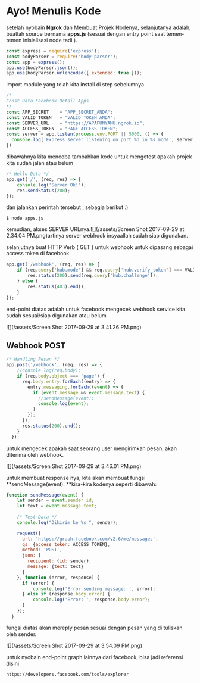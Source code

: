# Ayo! Menulis Kode

setelah nyobain **Ngrok** dan Membuat Projek Nodenya,  selanjutanya adalah, buatlah source bernama **apps.js** \(sesuai dengan entry point saat temen-temen inisialisasi node tadi \).

```js
const express = require('express');
const bodyParser = require('body-parser');
const app = express();
app.use(bodyParser.json());
app.use(bodyParser.urlencoded({ extended: true }));
```

import module yang telah kita install di step sebelumnya.

```js
/*
Const Data Facebook Detail Apps
*/
const APP_SECRET    = "APP_SECRET_ANDA";
const VALID_TOKEN   = "VALID TOKEN ANDA";
const SERVER_URL    = "https://APAPUNYAMU.ngrok.io";
const ACCESS_TOKEN  = "PAGE ACCESS TOKEN"; 
const server = app.listen(process.env.PORT || 5000, () => {
  console.log('Express server listening on port %d in %s mode', server.address().port, app.settings.env);
})
```

dibawahnya kita mencoba tambahkan kode untuk mengetest apakah projek kita sudah jalan atau belum

```js
/* Hello Data */
app.get('/', (req, res) => {
    console.log('Server Ok!');
    res.sendStatus(200);
});
```

dan jalankan perintah tersebut , sebagia berikut :\)

```
$ node apps.js
```

kemudian, akses SERVER URLnya.![](/assets/Screen Shot 2017-09-29 at 2.34.04 PM.png)artinya server webhook insyaallah sudah siap digunakan.

selanjutnya buat HTTP Verb \( GET \) untuk webhook untuk dipasang sebagai access token di facebook

```js
app.get('/webhook', (req, res) => {
    if (req.query['hub.mode'] && req.query['hub.verify_token'] === VALID_TOKEN) {
        res.status(200).send(req.query['hub.challenge']);
    } else {
        res.status(403).end();
    }
});
```

end-point diatas adalah untuk facebook mengecek webhook service kita sudah sesuai/siap digunakan atau belum

![](/assets/Screen Shot 2017-09-29 at 3.41.26 PM.png)

## Webhook POST

```js
/* Handling Pesan */
app.post('/webhook', (req, res) => {
    //console.log(req.body);
    if (req.body.object === 'page') {
      req.body.entry.forEach((entry) => {
        entry.messaging.forEach((event) => {
          if (event.message && event.message.text) {
            //sendMessage(event);
            console.log(event);
          }
        });
      });
      res.status(200).end();
    }
  });
```

untuk mengecek apakah saat seorang user mengirimkan pesan, akan diterima oleh webhook.

![](/assets/Screen Shot 2017-09-29 at 3.46.01 PM.png)

untuk membuat response nya, kita akan membuat fungsi **sendMessage\(event\). **kira-kira kodenya seperti dibawah:

```js
function sendMessage(event) {
    let sender = event.sender.id;
    let text = event.message.text;
  
    /* Test Data */
    console.log("Dikirim ke %s ", sender);

    request({
      url: 'https://graph.facebook.com/v2.6/me/messages',
      qs: {access_token: ACCESS_TOKEN},
      method: 'POST',
      json: {
        recipient: {id: sender},
        message: {text: text}
      }
    }, function (error, response) {
      if (error) {
          console.log('Error sending message: ', error);
      } else if (response.body.error) {
          console.log('Error: ', response.body.error);
      }
    });
  }
```

fungsi diatas akan mereply pesan sesuai dengan pesan yang di tuliskan oleh sender.

![](/assets/Screen Shot 2017-09-29 at 3.54.09 PM.png)

untuk nyobain end-point graph lainnya dari facebook, bisa jadi referensi disini

```
https://developers.facebook.com/tools/explorer
```



